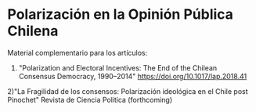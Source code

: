 # Polarización en la Opinión Pública Chilena
Material complementario para los artículos:

1) "Polarization and Electoral Incentives: The End of the Chilean Consensus Democracy, 1990–2014"  https://doi.org/10.1017/lap.2018.41

2)"La Fragilidad de los consensos: Polarización ideológica en el Chile post Pinochet" Revista de Ciencia Politica (forthcoming)
